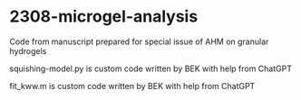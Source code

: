 # 2308-microgel-analysis
Code from manuscript prepared for special issue of AHM on granular hydrogels

squishing-model.py is custom code written by BEK with help from ChatGPT

fit_kww.m is custom code written by BEK with help from ChatGPT

